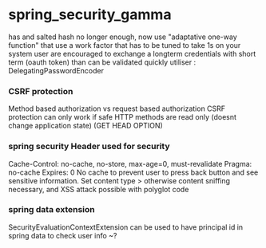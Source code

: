 # spring_security_gamma
has and salted hash no longer enough, now use "adaptative one-way function" that use a work factor that has to be tuned to take 1s on your system
user are encouraged to exchange a longterm credentials with short term (oauth token) than can be validated quickly
utiliser : DelegatingPasswordEncoder

### CSRF protection
Method based authorization vs request based authorization
CSRF protection can only work if safe HTTP methods are read only (doesnt change application state) (GET HEAD OPTION)

### spring security Header used for security
Cache-Control: no-cache, no-store, max-age=0, must-revalidate
Pragma: no-cache
Expires: 0
No cache to prevent user to press back button and see sensitive information.
Set content type > otherwise content sniffing necessary, and XSS attack possible with polyglot code 

### spring data extension
SecurityEvaluationContextExtension can be used to have principal id in spring data to check user info ~?
